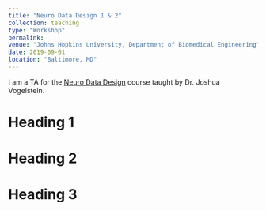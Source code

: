 ```yaml
---
title: "Neuro Data Design 1 & 2"
collection: teaching
type: "Workshop"
permalink:
venue: "Johns Hopkins University, Department of Biomedical Engineering"
date: 2019-09-01
location: "Baltimore, MD"
---
```


I am a TA for the [Neuro Data Design](https://neurodatadesign.github.io/) course taught by Dr. Joshua Vogelstein. 

Heading 1
======

Heading 2
======

Heading 3
======
